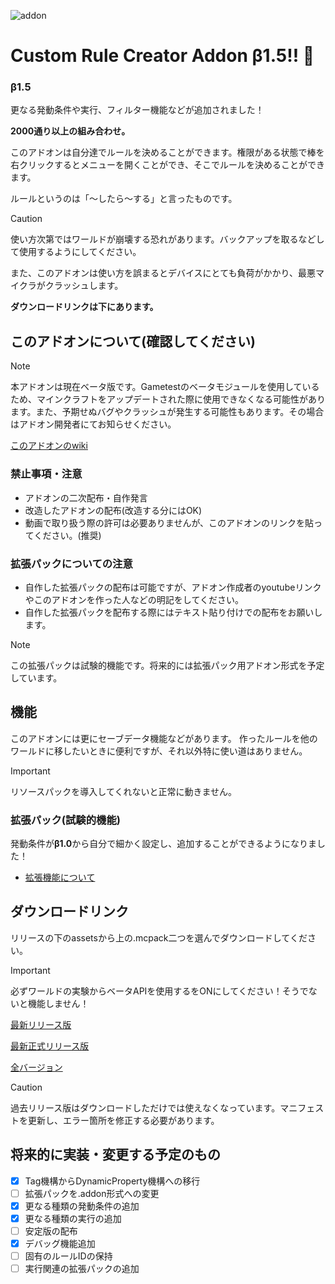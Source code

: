 ![addon](https://media.discordapp.net/attachments/1115220489141497908/1282670652360228914/httpsdiscord.cominviteWuVMQbYaxt.png?ex=66e033a2&is=66dee222&hm=c57e3d7c35b4376743c8eab6f3e57de7eb129241027c44f8daaa1962f1e2be30&=&format=webp&quality=lossless&width=1000&height=550)
# Custom Rule Creator Addon β1.5!! 🔨
### β1.5
更なる発動条件や実行、フィルター機能などが追加されました！

**2000通り以上の組み合わせ。**

このアドオンは自分達でルールを決めることができます。権限がある状態で棒を右クリックするとメニューを開くことができ、そこでルールを決めることができます。

ルールというのは「～したら～する」と言ったものです。

> [!CAUTION]
> 使い方次第ではワールドが崩壊する恐れがあります。バックアップを取るなどして使用するようにしてください。
> 
> また、このアドオンは使い方を誤まるとデバイスにとても負荷がかかり、最悪マイクラがクラッシュします。

**ダウンロードリンクは下にあります。**
## このアドオンについて(確認してください)
> [!Note]
> 本アドオンは現在ベータ版です。Gametestのベータモジュールを使用しているため、マインクラフトをアップデートされた際に使用できなくなる可能性があります。また、予期せぬバグやクラッシュが発生する可能性もあります。その場合はアドオン開発者にてお知らせください。

[このアドオンのwiki](https://github.com/DaySpoon/Custom-Rule-Creator/wiki)
### 禁止事項・注意
* アドオンの二次配布・自作発言
* 改造したアドオンの配布(改造する分にはOK)
* 動画で取り扱う際の許可は必要ありませんが、このアドオンのリンクを貼ってください。(推奨)
### 拡張パックについての注意
* 自作した拡張パックの配布は可能ですが、アドオン作成者のyoutubeリンクやこのアドオンを作った人などの明記をしてください。
* 自作した拡張パックを配布する際にはテキスト貼り付けでの配布をお願いします。
> [!Note]
> この拡張パックは試験的機能です。将来的には拡張パック用アドオン形式を予定しています。
## 機能
このアドオンには更にセーブデータ機能などがあります。
作ったルールを他のワールドに移したいときに便利ですが、それ以外特に使い道はありません。
> [!IMPORTANT]
> リソースパックを導入してくれないと正常に動きません。
### 拡張パック(試験的機能)
発動条件が**β1.0**から自分で細かく設定し、追加することができるようになりました！

- [拡張機能について](https://github.com/DaySpoon/Custom-Rule-Creator/wiki/%E6%8B%A1%E5%BC%B5%E6%A9%9F%E8%83%BD)
## ダウンロードリンク
リリースの下のassetsから上の.mcpack二つを選んでダウンロードしてください。
> [!IMPORTANT]
> 必ずワールドの実験からベータAPIを使用するをONにしてください！そうでないと機能しません！

[最新リリース版](https://github.com/DaySpoon/Custom-Rule-Creator/releases/)

[最新正式リリース版](https://github.com/DaySpoon/Custom-Rule-Creator/releases/latest)

[全バージョン](https://github.com/DaySpoon/Custom-Rule-Creator/releases)

> [!CAUTION]
> 過去リリース版はダウンロードしただけでは使えなくなっています。マニフェストを更新し、エラー箇所を修正する必要があります。
## 将来的に実装・変更する予定のもの
- [x] Tag機構からDynamicProperty機構への移行
- [ ] 拡張パックを.addon形式への変更
- [x] 更なる種類の発動条件の追加
- [x] 更なる種類の実行の追加
- [ ] 安定版の配布
- [x] デバッグ機能追加
- [ ] 固有のルールIDの保持
- [ ] 実行関連の拡張パックの追加
